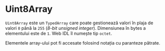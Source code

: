 # Uint8Array

`Uint8Array` este un `TypedArray` care poate gestionează valori în plaja de valori `0` până la `255` (*8-bit unsigned integer*). Dimensiunea în bytes a elementului este de `1`. Web IDL îl numește tip `octet`.

Elementele array-ului pot fi accesate folosind notația cu paranteze pătrate.
